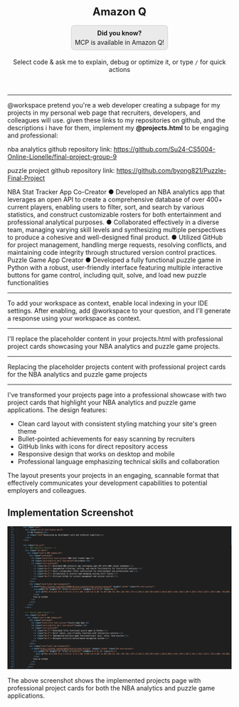 <div style="display: flex; flex-direction: column; align-items: center; justify-content: center; text-align: center; padding: 200px 0 20px 0;">

<div style="font-size: 24px; margin-bottom: 12px;"><strong>Amazon Q</strong></div>
<div style="background: rgba(128, 128, 128, 0.15); border: 1px solid rgba(128, 128, 128, 0.25); border-radius: 8px; padding: 8px; margin: 4px 0; text-align: center;">
<div style="font-size: 14px; margin-bottom: 4px;"><strong>Did you know?</strong></div>
<div>MCP is available in Amazon Q!</div>
</div>

Select code & ask me to explain, debug or optimize it, or type `/` for quick actions

</div>

---

@workspace pretend you&#39;re a web developer creating a subpage for my projects in my personal web page that recruiters, developers, and colleagues will use. given these links to my repositories on github, and the descriptions i have for them, implement my **@projects.html** to be engaging and professional:

nba analytics github repository link:
https://github.com/Su24-CS5004-Online-Lionelle/final-project-group-9

puzzle project github repository link:
https://github.com/byong821/Puzzle-Final-Project

NBA Stat Tracker App Co-Creator
●
Developed an NBA analytics app that leverages an open API to create a comprehensive database of over
400+ current players, enabling users to filter, sort, and search by various statistics, and construct
customizable rosters for both entertainment and professional analytical purposes.
●
Collaborated effectively in a diverse team, managing varying skill levels and synthesizing multiple
perspectives to produce a cohesive and well-designed final product.
●
Utilized GitHub for project management, handling merge requests, resolving conflicts, and maintaining
code integrity through structured version control practices.
Puzzle Game App Creator
●
Developed a fully functional puzzle game in Python with a robust, user-friendly interface featuring
multiple interactive buttons for game control, including quit, solve, and load new puzzle functionalities

---

To add your workspace as context, enable local indexing in your IDE settings. After enabling, add @workspace to your question, and I'll generate a response using your workspace as context.

---

I'll replace the placeholder content in your projects.html with professional project cards showcasing your NBA analytics and puzzle game projects.

---

Replacing the placeholder projects content with professional project cards for the NBA analytics and puzzle game projects

---

I've transformed your projects page into a professional showcase with two project cards that highlight your NBA analytics and puzzle game applications. The design features:

- Clean card layout with consistent styling matching your site's green theme
- Bullet-pointed achievements for easy scanning by recruiters
- GitHub links with icons for direct repository access
- Responsive design that works on desktop and mobile
- Professional language emphasizing technical skills and collaboration

The layout presents your projects in an engaging, scannable format that effectively communicates your development capabilities to potential employers and colleagues.

## Implementation Screenshot

![Projects Page Implementation](../images/codechunk_generated.jpeg)

The above screenshot shows the implemented projects page with professional project cards for both the NBA analytics and puzzle game applications.
